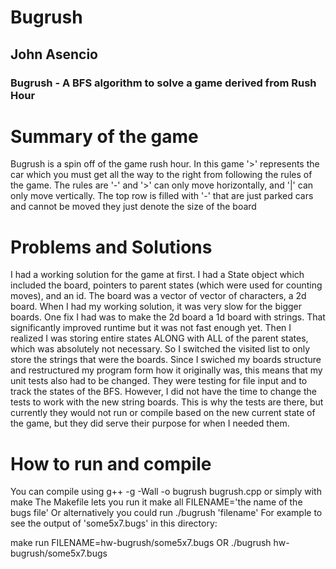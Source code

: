 # Bugrush
## John Asencio
### Bugrush - A BFS algorithm to solve a game derived from Rush Hour

# Summary of the game
Bugrush is a spin off of the game rush hour. In this game '>' represents the car which you must get all the way 
to the right from following the rules of the game. The rules are '-' and '>' can only move horizontally, and '|' 
can only move vertically. The top row is filled with '-' that are just parked cars and cannot be moved they just
denote the size of the board

# Problems and Solutions
I had a working solution for the game at first. I had a State object which included the board, pointers to parent states 
(which were used for counting moves), and an id. The board was a vector of vector of characters, a 2d board. When I
had my working solution, it was very slow for the bigger boards. One fix I had was to make the 2d board a 1d board with strings.
That significantly improved runtime but it was not fast enough yet. Then I realized I was storing entire states ALONG with ALL 
of the parent states, which was absolutely not necessary. So I switched the visited list to only store the strings that were 
the boards. Since I swiched my boards structure and restructured my program form how it originally was, this means that my
unit tests also had to be changed. They were testing for file input and to track the states of the BFS. However, I did
not have the time to change the tests to work with the new string boards. This is why the tests are there, but currently they 
would not run or compile based on the new current state of the game, but they did serve their purpose for when I needed them.

# How to run and compile
You can compile using g++ -g -Wall -o bugrush bugrush.cpp or simply with make
The Makefile lets you run it make all FILENAME='the name of the bugs file'
Or alternatively you could run ./bugrush 'filename'
For example to see the output of 'some5x7.bugs' in this directory:

make run FILENAME=hw-bugrush/some5x7.bugs OR
./bugrush hw-bugrush/some5x7.bugs



